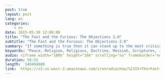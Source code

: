 ```yaml
---
post: true
layout: post
lang: en
categories:
    - en
date: 2015-05-30 12:00:00
title: "The Fast and the Furious: The Objections 2.0"
subtitle: "The Fast and the Furious: The Objections 2.0"
summary: "If something is true then it can stand up to the most critical objections,  right? Join us as we examine the most common objections to the futuristic view of prophecy in the scriptures. Find out if what you believe passes or fails the tests and what you can do about it."
keywords: "Peace, Religion, Religious, Doctrine, Messiah, Scriptures, Jesus, Blessing, Promise, Hitler, Mainstream, Life, Jerusalem, Truth, Popular, Future, Facebook, Vin, Diesel, Paul, Walker, Jordana, Brewster, John, Bible, Deception, Fast, Furious, Holocoust, Rapture, Tribulation, Hebrew, Repent, Lord, True, Prophecy, Prophetic, Warning, Holy, Spirit, World, Persecution, Slave, Persecuted, Pain, Fire, Christ, Apostles, Disciples, Overcome, Cross, Resurrection, Iron, Radio, Brazil, Florianopolis, Gathering, PreTribulation, PostTribulation, Judaism, Israel, Jerusalem, Believers, Second, Coming, Dwayne, Johnson, Jason, Statham, Michelle, Rodriguez, Tyrese, Gibson, Ludacris, Elsa, Pataky, Verse, 10000, Dollars, Before, 7Year, Church, Calendar, Alien, History, Furious7, Biblical, controversy, Jews, Pharisees, Disciples, Jews, King, Death, Satan, History, AntiChrist, Revelation, Chaos, Christian, Pre, Post, Rome, Pope, Podcast, Hollywood, Sound, Cloud, Hal, Lindsey, 911, Jehovahs, Witness, 666, Proverbs, Isis, Archaeology, Obama, Furious7, 50, Shades, Grey, Years, PreTrib, PostTrib, TIm, Lahaye, See, You, Again"
audio: <iframe width="100%" height="166" scrolling="no" frameborder="no" src="https://w.soundcloud.com/player/?url=https%3A//api.soundcloud.com/tracks/207957238&amp;color=ff5500&amp;auto_play=false&amp;hide_related=false&amp;show_comments=true&amp;show_user=true&amp;show_reposts=false"></iframe>
duration: 58:32
length:  140494888
link:  https://s3-us-west-2.amazonaws.com/ironradioshow/%2315+The+Fast+And+The+Furious%3A+The+Objections+(English).mp3
---
```


